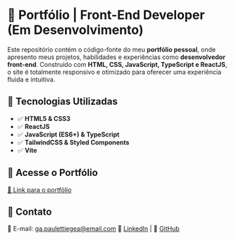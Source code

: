 # 📌 Portfólio | Front-End Developer (Em Desenvolvimento)

Este repositório contém o código-fonte do meu **portfólio pessoal**, onde apresento meus projetos, habilidades e experiências como **desenvolvedor front-end**. Construído com **HTML, CSS, JavaScript, TypeScript e ReactJS**, o site é totalmente responsivo e otimizado para oferecer uma experiência fluida e intuitiva.

## 🚀 Tecnologias Utilizadas

- ✅ **HTML5 & CSS3**
- ✅ **ReactJS**
- ✅ **JavaScript (ES6+) & TypeScript**
- ✅ **TailwindCSS & Styled Components**
- ✅ **Vite**

## 🔗 Acesse o Portfólio

[🔗 Link para o portfólio](https://egeapauletti.github.io/meuPortifolio/)

## 📩 Contato

📧 E-mail: ga.paulettiegea@email.com
🔗 [LinkedIn](https://www.linkedin.com/in/gabriel-pauletti-egea-a47287261/) | 🔗 [GitHub](https://github.com/egeaPauletti)
